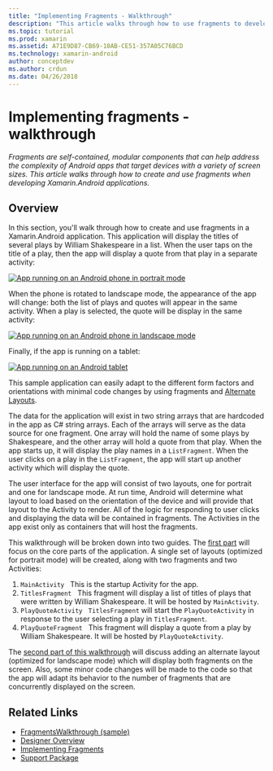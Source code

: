 ```yaml
---
title: "Implementing Fragments - Walkthrough"
description: "This article walks through how to use fragments to develop Xamarin.Android applications."
ms.topic: tutorial
ms.prod: xamarin
ms.assetid: A71E9D87-CB69-10AB-CE51-357A05C76BCD
ms.technology: xamarin-android
author: conceptdev
ms.author: crdun
ms.date: 04/26/2018
---
```


# Implementing fragments - walkthrough

_Fragments are self-contained, modular components that can help address the complexity of Android apps that target devices with a variety of screen sizes. This article walks through how to create and use fragments when developing Xamarin.Android applications._

## Overview

In this section, you'll walk through how to create and use fragments in a Xamarin.Android application. This application will display the titles of several plays by William Shakespeare in a list. When the user taps on the title of a play, then the app will display a quote from that play in a separate activity:

[![App running on an Android phone in portrait mode](./images/intro-screenshot-phone-sml.png)](./images/intro-screenshot-phone.png#lightbox)

When the phone is rotated to landscape mode, the appearance of the app will change: both the list of plays and quotes will appear in the same activity. When a play is selected, the quote will be display in the same activity:

[![App running on an Android phone in landscape mode](./images/intro-screenshot-phone-land-sml.png)](./images/intro-screenshot-phone-land.png#lightbox)

Finally, if the app is running on a tablet:

[![App running on an Android tablet](./images/intro-screenshot-tablet-sml.png)](./images/intro-screenshot-tablet.png#lightbox)

This sample application can easily adapt to the different form factors and orientations with minimal code changes by using fragments and [Alternate Layouts](/xamarin/android/app-fundamentals/resources-in-android/alternate-resources).

The data for the application will exist in two string arrays that are hardcoded in the app as C# string arrays. Each of the arrays will serve as the data source for one fragment.  One array will hold the name of some plays by Shakespeare, and the other array will hold a quote from that play. When the app starts up, it will display the play names in a `ListFragment`. When the user clicks on a play in the `ListFragment`, the app will start up another activity which will display the quote.

The user interface for the app will consist of two layouts, one for portrait and one for landscape mode. At run time, Android will determine what layout to load based on the orientation of the device and will provide that layout to the Activity to render. All of the logic for responding to user clicks and displaying the data will be contained in fragments. The Activities in the app exist only as containers that will host the fragments.

This walkthrough will be broken down into two guides. The [first part](./walkthrough.md) will focus on the core parts of the application. A single set of layouts (optimized for portrait mode) will be created, along with two fragments and two Activities:

1. `MainActivity` &nbsp; This is the startup Activity for the app.
1. `TitlesFragment` &nbsp; This fragment will display a list of titles of plays that were written by William Shakespeare. It will be hosted by `MainActivity`.
1. `PlayQuoteActivity` &nbsp; `TitlesFragment` will start the `PlayQuoteActivity` in response to the user selecting a play in `TitlesFragment`.
1. `PlayQuoteFragment` &nbsp; This fragment will display a quote from a play by William Shakespeare. It will be hosted by `PlayQuoteActivity`.

The [second part of this walkthrough](./walkthrough-landscape.md) will discuss adding an alternate layout (optimized for landscape mode) which will display both fragments on the screen. Also, some minor code changes will be made to the code so that the app will adapt its behavior to the number of fragments that are concurrently displayed on the screen.

## Related Links

- [FragmentsWalkthrough (sample)](https://developer.xamarin.com/samples/monodroid/FragmentsWalkthrough/)
- [Designer Overview](~/android/user-interface/android-designer/index.md)
- [Implementing Fragments](http://developer.android.com/guide/topics/fundamentals/fragments.html)
- [Support Package](http://developer.android.com/sdk/compatibility-library.html)
